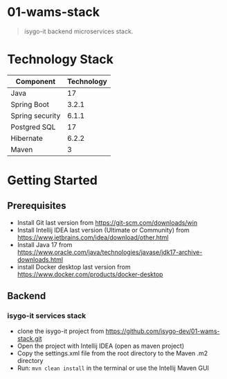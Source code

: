 # 01-wams-stack

> isygo-it backend microservices stack.

# Technology Stack

 Component       | Technology 
-----------------|------------
 Java            | 17         
 Spring Boot     | 3.2.1      
 Spring security | 6.1.1      
 Postgred SQL    | 17         
 Hibernate       | 6.2.2      
 Maven           | 3          

# Getting Started

## Prerequisites

- Install Git last version from https://git-scm.com/downloads/win
- Install Intellij IDEA last version (Ultimate or Community) from https://www.jetbrains.com/idea/download/other.html
- Install Java 17 from https://www.oracle.com/java/technologies/javase/jdk17-archive-downloads.html
- install Docker desktop last version from https://www.docker.com/products/docker-desktop

## Backend

### isygo-it services stack

- clone the isygo-it project from https://github.com/isygo-dev/01-wams-stack.git
- Open the project with Intellij IDEA (open as maven project)
- Copy the settings.xml file from the root directory to the Maven .m2 directory
- Run: `mvn clean install` in the terminal or use the Intellij Maven GUI


